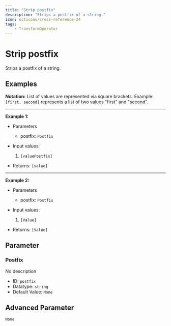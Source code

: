 ```yaml
---
title: "Strip postfix"
description: "Strips a postfix of a string."
icon: octicons/cross-reference-24
tags: 
    - TransformOperator
---
```

# Strip postfix
<!-- This file was generated - DO NOT CHANGE IT MANUALLY -->



Strips a postfix of a string.

## Examples

**Notation:** List of values are represented via square brackets. Example: `[first, second]` represents a list of two values "first" and "second".

---
**Example 1:**

* Parameters
    * postfix: `Postfix`

* Input values:
    1. `[valuePostfix]`

* Returns: `[value]`


---
**Example 2:**

* Parameters
    * postfix: `Postfix`

* Input values:
    1. `[Value]`

* Returns: `[Value]`




## Parameter

### Postfix

No description

- ID: `postfix`
- Datatype: `string`
- Default Value: `None`





## Advanced Parameter

`None`